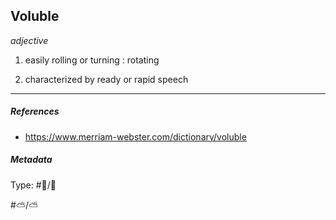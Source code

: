 
## Voluble  # 

_adjective_

1. easily rolling or turning : rotating

2. characterized by ready or rapid speech 

___

##### References 

- https://www.merriam-webster.com/dictionary/voluble

##### Metadata

Type: #🔵/💬 

#⛅️/⛅️ 